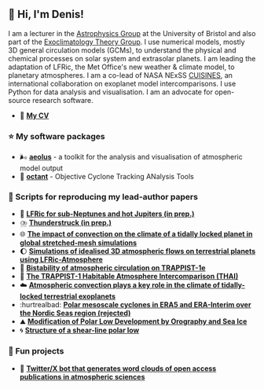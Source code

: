 ## :wave: Hi, I'm Denis!

I am a lecturer in the [Astrophysics Group](https://github.com/astro-group-bristol) at the University of Bristol and also part of the [Exoclimatology Theory Group](https://github.com/exoclim).
I use numerical models, mostly 3D general circulation models (GCMs), to understand the physical and chemical processes on solar system and extrasolar planets.
I am leading the adaptation of LFRic, the Met Office's new weather & climate model, to planetary atmospheres.
I am a co-lead of NASA NExSS [CUISINES](https://github.com/projectcuisines), an international collaboration on exoplanet model intercomparisons.
I use Python for data analysis and visualisation.
I am an advocate for open-source research software.

- :page_facing_up: **[My CV](https://github.com/dennissergeev/cv)**

### :star: My software packages

- :wind_face: **[aeolus](https://github.com/exoclim/aeolus)** - a toolkit for the analysis and visualisation of atmospheric model output
- :compass: **[octant](https://github.com/dennissergeev/octant)** - Objective Cyclone Tracking ANalysis Tools

### :scroll: Scripts for reproducing my lead-author papers

- :construction: **[LFRic for sub-Neptunes and hot Jupiters (in prep.)](https://github.com/dennissergeev/lfric_hj_bench_code)**
- :cloud_with_lightning_and_rain: **[Thunderstruck (in prep.)](https://github.com/dennissergeev/thunderstruck)**
- :globe_with_meridians: **[The impact of convection on the climate of a tidally locked planet in global stretched-mesh simulations](https://github.com/dennissergeev/stretched_mesh_code)**
- :waxing_gibbous_moon: **[Simulations of idealised 3D atmospheric flows on terrestrial planets using LFRic-Atmosphere](https://github.com/dennissergeev/lfric_exo_bench_code)**
- :twisted_rightwards_arrows: **[Bistability of atmospheric circulation on TRAPPIST-1e](https://github.com/dennissergeev/t1e_bistability_code)**
- :ramen: **[The TRAPPIST-1 Habitable Atmosphere Intercomparison (THAI)](https://github.com/projectcuisines/thai_trilogy_code)**
- :cloud: **[Atmospheric convection plays a key role in the climate of tidally-locked terrestrial exoplanets](https://github.com/dennissergeev/exoconvection-apj-2020)**
- :hurtrealbad: **[Polar mesoscale cyclones in ERA5 and ERA-Interim over the Nordic Seas region (rejected)](https://github.com/dennissergeev/mc_era5)**
- :mountain: **[Modification of Polar Low Development by Orography and Sea Ice](https://github.com/dennissergeev/mplosi)**
- :cyclone: **[Structure of a shear-line polar low](https://github.com/dennissergeev/structure-of-a-shear-line-polar-low-notebooks)**

### :tada: Fun projects
- :robot: **[Twitter/X bot that generates word clouds of open access publications in atmospheric sciences](https://github.com/dennissergeev/atmosscibot)**
